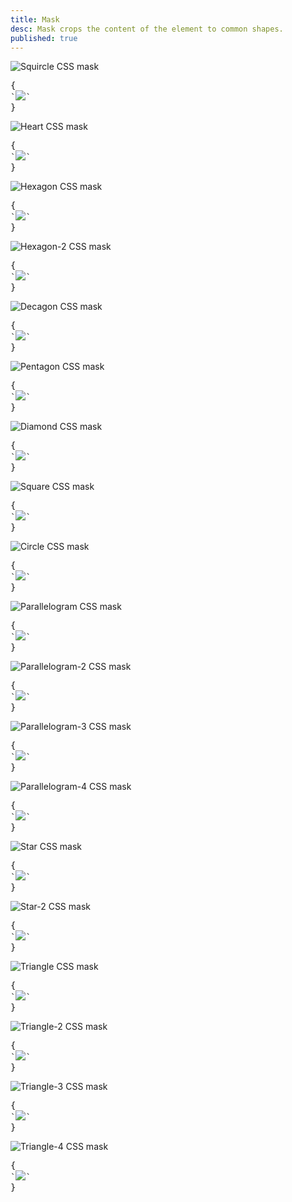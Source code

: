 ```yaml
---
title: Mask
desc: Mask crops the content of the element to common shapes.
published: true
---
```


<script>
  import Component from "@components/Component.svelte"
  import ClassTable from "@components/ClassTable.svelte"
  import { prefix } from '$lib/stores';
  import { replace } from '$lib/actions';
</script>

<ClassTable
data="{[
  { type:'component', class: 'mask', desc: 'Masks the content with shape' },
  { type:'modifier', class: 'mask-squircle', desc: 'Applies `squircle` shape' },
  { type:'modifier', class: 'mask-heart', desc: 'Applies `heart` shape' },
  { type:'modifier', class: 'mask-hexagon', desc: 'Applies `hexagon` shape' },
  { type:'modifier', class: 'mask-hexagon-2', desc: 'Applies `hexagon` alternative shape' },
  { type:'modifier', class: 'mask-decagon', desc: 'Applies `decagon` shape' },
  { type:'modifier', class: 'mask-pentagon', desc: 'Applies `pentagon` shape' },
  { type:'modifier', class: 'mask-diamond', desc: 'Applies `diamond` shape' },
  { type:'modifier', class: 'mask-square', desc: 'Applies `square` shape' },
  { type:'modifier', class: 'mask-circle', desc: 'Applies `circle` shape' },
  { type:'modifier', class: 'mask-parallelogram', desc: 'Applies `parallelogram` shape' },
  { type:'modifier', class: 'mask-parallelogram-2', desc: 'Applies `parallelogram` alternative shape' },
  { type:'modifier', class: 'mask-parallelogram-3', desc: 'Applies `parallelogram` alternative shape' },
  { type:'modifier', class: 'mask-parallelogram-4', desc: 'Applies `parallelogram` alternative shape' },
  { type:'modifier', class: 'mask-star', desc: 'Applies `star` shape' },
  { type:'modifier', class: 'mask-star-2', desc: 'Applies `star` alternative shape' },
  { type:'modifier', class: 'mask-triangle', desc: 'Applies `triangle` shape' },
  { type:'modifier', class: 'mask-triangle-2', desc: 'Applies `triangle` alternative shape' },
  { type:'modifier', class: 'mask-triangle-3', desc: 'Applies `triangle` alternative shape' },
  { type:'modifier', class: 'mask-triangle-4', desc: 'Applies `triangle` alternative shape' },
  { type:'modifier', class: 'mask-half-1', desc: 'Crops only the first half of mask' },
  { type:'modifier', class: 'mask-half-2', desc: 'Crops only the second half of mask' },
]}"
/>

<Component title="Squircle">
<img alt="Squircle CSS mask" class="mask mask-squircle w-40 h-40" src="/images/stock/photo-1567653418876-5bb0e566e1c2.jpg" />
<pre slot="html" use:replace={{ to: $prefix }}>{
`<img class="$$mask $$mask-squircle" src="/images/stock/photo-1567653418876-5bb0e566e1c2.jpg" />`
}</pre>
</Component>

<Component title="Heart">
<img alt="Heart CSS mask" class="mask mask-heart w-40 h-40" src="/images/stock/photo-1567653418876-5bb0e566e1c2.jpg" />
<pre slot="html" use:replace={{ to: $prefix }}>{
`<img class="$$mask $$mask-heart" src="/images/stock/photo-1567653418876-5bb0e566e1c2.jpg" />`
}</pre>
</Component>

<Component title="Hexagon">
<img alt="Hexagon CSS mask" class="mask mask-hexagon w-40 h-40" src="/images/stock/photo-1567653418876-5bb0e566e1c2.jpg" />
<pre slot="html" use:replace={{ to: $prefix }}>{
`<img class="$$mask $$mask-hexagon" src="/images/stock/photo-1567653418876-5bb0e566e1c2.jpg" />`
}</pre>
</Component>

<Component title="Hexagon-2">
<img alt="Hexagon-2 CSS mask" class="mask mask-hexagon-2 w-40 h-40" src="/images/stock/photo-1567653418876-5bb0e566e1c2.jpg" />
<pre slot="html" use:replace={{ to: $prefix }}>{
`<img class="$$mask $$mask-hexagon-2" src="/images/stock/photo-1567653418876-5bb0e566e1c2.jpg" />`
}</pre>
</Component>

<Component title="Decagon">
<img alt="Decagon CSS mask" class="mask mask-decagon w-40 h-40" src="/images/stock/photo-1567653418876-5bb0e566e1c2.jpg" />
<pre slot="html" use:replace={{ to: $prefix }}>{
`<img class="$$mask $$mask-decagon" src="/images/stock/photo-1567653418876-5bb0e566e1c2.jpg" />`
}</pre>
</Component>

<Component title="Pentagon">
<img alt="Pentagon CSS mask" class="mask mask-pentagon w-40 h-40" src="/images/stock/photo-1567653418876-5bb0e566e1c2.jpg" />
<pre slot="html" use:replace={{ to: $prefix }}>{
`<img class="$$mask $$mask-pentagon" src="/images/stock/photo-1567653418876-5bb0e566e1c2.jpg" />`
}</pre>
</Component>

<Component title="Diamond">
<img alt="Diamond CSS mask" class="mask mask-diamond w-40 h-40" src="/images/stock/photo-1567653418876-5bb0e566e1c2.jpg" />
<pre slot="html" use:replace={{ to: $prefix }}>{
`<img class="$$mask $$mask-diamond" src="/images/stock/photo-1567653418876-5bb0e566e1c2.jpg" />`
}</pre>
</Component>

<Component title="Square">
<img alt="Square CSS mask" class="mask mask-square w-40 h-40" src="/images/stock/photo-1567653418876-5bb0e566e1c2.jpg" />
<pre slot="html" use:replace={{ to: $prefix }}>{
`<img class="$$mask $$mask-square" src="/images/stock/photo-1567653418876-5bb0e566e1c2.jpg" />`
}</pre>
</Component>

<Component title="Circle">
<img alt="Circle CSS mask" class="mask mask-circle w-40 h-40" src="/images/stock/photo-1567653418876-5bb0e566e1c2.jpg" />
<pre slot="html" use:replace={{ to: $prefix }}>{
`<img class="$$mask $$mask-circle" src="/images/stock/photo-1567653418876-5bb0e566e1c2.jpg" />`
}</pre>
</Component>

<Component title="Parallelogram">
<img alt="Parallelogram CSS mask" class="mask mask-parallelogram w-40 h-40" src="/images/stock/photo-1567653418876-5bb0e566e1c2.jpg" />
<pre slot="html" use:replace={{ to: $prefix }}>{
`<img class="$$mask $$mask-parallelogram" src="/images/stock/photo-1567653418876-5bb0e566e1c2.jpg" />`
}</pre>
</Component>

<Component title="Parallelogram-2">
<img alt="Parallelogram-2 CSS mask" class="mask mask-parallelogram-2 w-40 h-40" src="/images/stock/photo-1567653418876-5bb0e566e1c2.jpg" />
<pre slot="html" use:replace={{ to: $prefix }}>{
`<img class="$$mask $$mask-parallelogram-2" src="/images/stock/photo-1567653418876-5bb0e566e1c2.jpg" />`
}</pre>
</Component>

<Component title="Parallelogram-3">
<img alt="Parallelogram-3 CSS mask" class="mask mask-parallelogram-3 w-40 h-40" src="/images/stock/photo-1567653418876-5bb0e566e1c2.jpg" />
<pre slot="html" use:replace={{ to: $prefix }}>{
`<img class="$$mask $$mask-parallelogram-3" src="/images/stock/photo-1567653418876-5bb0e566e1c2.jpg" />`
}</pre>
</Component>

<Component title="Parallelogram-4">
<img alt="Parallelogram-4 CSS mask" class="mask mask-parallelogram-4 w-40 h-40" src="/images/stock/photo-1567653418876-5bb0e566e1c2.jpg" />
<pre slot="html" use:replace={{ to: $prefix }}>{
`<img class="$$mask $$mask-parallelogram-4" src="/images/stock/photo-1567653418876-5bb0e566e1c2.jpg" />`
}</pre>
</Component>

<Component title="Star">
<img alt="Star CSS mask" class="mask mask-star w-40 h-40" src="/images/stock/photo-1567653418876-5bb0e566e1c2.jpg" />
<pre slot="html" use:replace={{ to: $prefix }}>{
`<img class="$$mask $$mask-star" src="/images/stock/photo-1567653418876-5bb0e566e1c2.jpg" />`
}</pre>
</Component>

<Component title="Star-2">
<img alt="Star-2 CSS mask" class="mask mask-star-2 w-40 h-40" src="/images/stock/photo-1567653418876-5bb0e566e1c2.jpg" />
<pre slot="html" use:replace={{ to: $prefix }}>{
`<img class="$$mask $$mask-star-2" src="/images/stock/photo-1567653418876-5bb0e566e1c2.jpg" />`
}</pre>
</Component>

<Component title="Triangle">
<img alt="Triangle CSS mask" class="mask mask-triangle w-40 h-40" src="/images/stock/photo-1567653418876-5bb0e566e1c2.jpg" />
<pre slot="html" use:replace={{ to: $prefix }}>{
`<img class="$$mask $$mask-triangle" src="/images/stock/photo-1567653418876-5bb0e566e1c2.jpg" />`
}</pre>
</Component>

<Component title="Triangle-2">
<img alt="Triangle-2 CSS mask" class="mask mask-triangle-2 w-40 h-40" src="/images/stock/photo-1567653418876-5bb0e566e1c2.jpg" />
<pre slot="html" use:replace={{ to: $prefix }}>{
`<img class="$$mask $$mask-triangle-2" src="/images/stock/photo-1567653418876-5bb0e566e1c2.jpg" />`
}</pre>
</Component>

<Component title="Triangle-3">
<img alt="Triangle-3 CSS mask" class="mask mask-triangle-3 w-40 h-40" src="/images/stock/photo-1567653418876-5bb0e566e1c2.jpg" />
<pre slot="html" use:replace={{ to: $prefix }}>{
`<img class="$$mask $$mask-triangle-3" src="/images/stock/photo-1567653418876-5bb0e566e1c2.jpg" />`
}</pre>
</Component>

<Component title="Triangle-4">
<img alt="Triangle-4 CSS mask" class="mask mask-triangle-4 w-40 h-40" src="/images/stock/photo-1567653418876-5bb0e566e1c2.jpg" />
<pre slot="html" use:replace={{ to: $prefix }}>{
`<img class="$$mask $$mask-triangle-4" src="/images/stock/photo-1567653418876-5bb0e566e1c2.jpg" />`
}</pre>
</Component>
